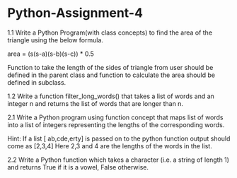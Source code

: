 # Python-Assignment-4

1.1 Write a Python Program(with class concepts) to find the area of the triangle using the below formula.

area = (s(s-a)(s-b)(s-c)) * 0.5

Function to take the length of the sides of triangle from user should be defined in the parent class and function to calculate the area should be defined in subclass.

1.2 Write a function filter_long_words() that takes a list of words and an integer n and returns the list of words that are longer than n.

2.1 Write a Python program using function concept that maps list of words into a list of integers representing the lengths of the corresponding words.

Hint: If a list [ ab,cde,erty] is passed on to the python function output should come as [2,3,4] Here 2,3 and 4 are the lengths of the words in the list.

2.2 Write a Python function which takes a character (i.e. a string of length 1) and returns True if it is a vowel, False otherwise.
